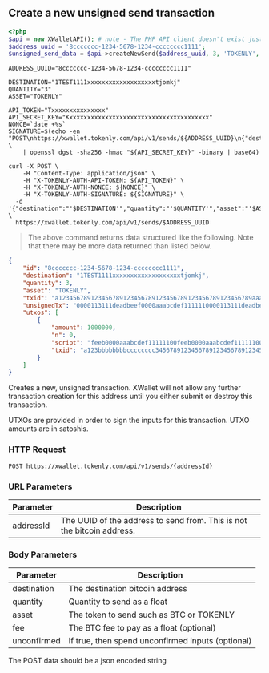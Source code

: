 ## Create a new unsigned send transaction

```php
<?php
$api = new XWalletAPI(); # note - The PHP API client doesn't exist just yet
$address_uuid = '8ccccccc-1234-5678-1234-cccccccc1111';
$unsigned_send_data = $api->createNewSend($address_uuid, 3, 'TOKENLY', '1TEST1111xxxxxxxxxxxxxxxxxxxtjomkj');
```

```shell
ADDRESS_UUID="8ccccccc-1234-5678-1234-cccccccc1111"

DESTINATION="1TEST1111xxxxxxxxxxxxxxxxxxxtjomkj"
QUANTITY="3"
ASSET="TOKENLY"

API_TOKEN="Txxxxxxxxxxxxxxx"
API_SECRET_KEY="Kxxxxxxxxxxxxxxxxxxxxxxxxxxxxxxxxxxxxxxx"
NONCE=`date +%s`
SIGNATURE=$(echo -en "POST\nhttps://xwallet.tokenly.com/api/v1/sends/${ADDRESS_UUID}\n{"destination":"$DESTINATION","quantity":"$QUANTITY","asset":"$ASSET"}\n${API_TOKEN}\n${NONCE}" \
    | openssl dgst -sha256 -hmac "${API_SECRET_KEY}" -binary | base64)

curl -X POST \
    -H "Content-Type: application/json" \
    -H "X-TOKENLY-AUTH-API-TOKEN: ${API_TOKEN}" \
    -H "X-TOKENLY-AUTH-NONCE: ${NONCE}" \
    -H "X-TOKENLY-AUTH-SIGNATURE: ${SIGNATURE}" \
  -d '{"destination":"'$DESTINATION'","quantity":"'$QUANTITY'","asset":"'$ASSET'"}' \
  https://xwallet.tokenly.com/api/v1/sends/$ADDRESS_UUID
```


> The above command returns data structured like the following.  Note that there may be more data returned than listed below.

```json
{
    "id": "8ccccccc-1234-5678-1234-cccccccc1111",
    "destination": "1TEST1111xxxxxxxxxxxxxxxxxxxtjomkj",
    "quantity": 3,
    "asset": "TOKENLY",
    "txid": "a123456789123456789123456789123456789123456789123456789aaabbbccc",
    "unsignedTx": "0000113111deadbeef0000aaabcdef1111110000113111deadbeef0000aaabcdef1111110000113111deadbeef0000aaabcdef1111110000113111deadbeef0000aaabcdef111111",
    "utxos": [
        {
            "amount": 1000000,
            "n": 0,
            "script": "feeb0000aaabcdef11111100feeb0000aaabcdef11111100aa",
            "txid": "a123bbbbbbbbcccccccc3456789123456789123456789123456789aaabbbccc"
        }
    ]
}
```



Creates a new, unsigned transaction.  XWallet will not allow any further transaction creation for this address until you either submit or destroy this transaction.

UTXOs are provided in order to sign the inputs for this transaction.  UTXO amounts are in satoshis.

### HTTP Request

`POST https://xwallet.tokenly.com/api/v1/sends/{addressId}`


### URL Parameters

Parameter       | Description
---------       | -----------
addressId       | The UUID of the address to send from.  This is not the bitcoin address.


### Body Parameters

Parameter       | Description
---------       | -----------
destination     | The destination bitcoin address
quantity        | Quantity to send as a float
asset           | The token to send such as BTC or TOKENLY
fee             | The BTC fee to pay as a float (optional)
unconfirmed     | If true, then spend unconfirmed inputs (optional)

<aside class="notice">The POST data should be a json encoded string</aside>

